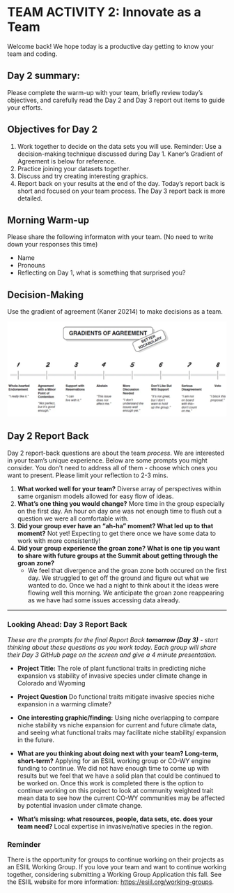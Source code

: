 # TEAM ACTIVITY 2: Innovate as a Team

Welcome back! We hope today is a productive day getting to know your team and coding.

## Day 2 summary: 
Please complete the warm-up with your team, briefly review today’s objectives, and carefully read the Day 2 and Day 3 report out items to guide your efforts.  

## Objectives for Day 2
1. Work together to decide on the data sets you will use. Reminder: Use a decision-making technique discussed during Day 1. Kaner’s Gradient of Agreement is below for reference.
2. Practice joining your datasets together. 
3. Discuss and try creating interesting graphics.
4. Report back on your results at the end of the day. Today’s report back is short and focused on your team process. The Day 3 report back is more detailed. 


## Morning Warm-up
Please share the following informaton with your team. (No need to write down your responses this time)
- Name
- Pronouns
- Reflecting on Day 1, what is something that surprised you?

## Decision-Making
Use the gradient of agreement (Kaner 20214) to make decisions as a team.

![Gradients of agreement](../worksheets/love_gradient-of-agreement.png)

## Day 2 Report Back
Day 2 report-back questions are about the team *process*. We are interested in your team’s unique experience. Below are some prompts you might consider. You don't need to address all of them - choose which ones you want to present. Please limit your reflection to 2-3 mins.  

1. **What worked well for your team?**
     Diverse array of perspectives within same organism models allowed for easy flow of ideas. 
3. **What’s one thing you would change?**
     More time in the group especially on the first day. An hour on day one was not enough time to flush out a question we were all comfortable with. 
5. **Did your group ever have an “ah-ha” moment?  What led up to that moment?**
     Not yet! Expecting to get there once we have some data to work with more consistently!
7. **Did your group experience the groan zone?  What is one tip you want to share with future groups at the Summit about getting through the groan zone?**
     - We feel that divergence and the groan zone both occured on the first day. We struggled to get off the ground and figure out what we wanted to do. Once we had a night to think about it the ideas were flowing well this morning. We anticipate the groan zone reappearing as we have had some issues accessing data already. 

**************************************************************

### Looking Ahead: Day 3 Report Back
*These are the prompts for the final Report Back **tomorrow (Day 3)** - start thinking about these questions as you work today. Each group will share their Day 3 GitHub page on the screen and give a 4 minute presentation.*

- **Project Title:**
The role of plant functional traits in predicting niche expansion vs stability of invasive species under climate change in Colorado and Wyoming
- **Project Question**
Do functional traits mitigate invasive species niche expansion in a warming climate?
- **One interesting graphic/finding:**
Using niche overlapping to compare niche stability vs niche expansion for current and future climate data, and seeing what functional traits may facilitate niche stability/ expansion in the future. 



  
- **What are you thinking about doing next with your team? Long-term, short-term?**
  Applying for an ESIIL working group or CO-WY engine funding to continue. We did not have enough time to come up with results but we feel that we have a solid plan that could be continued to be worked on.
  Once this work is completed there is the option to continue working on this project to look at community weighted trait mean data to see how the current CO-WY communities may be affected by potential invasion under climate change. 
- **What’s missing: what resources, people, data sets, etc. does your team need?**
  Local expertise in invasive/native species in the region.
  
### Reminder
There is the opportunity for groups to continue working on their projects as an ESIIL Working Group. If you love your team and want to continue working together, considering submitting a Working Group Application this fall. See the ESIIL website for more information: <https://esiil.org/working-groups>.
     

